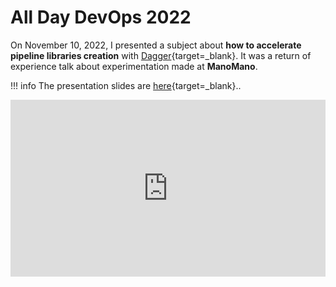 # All Day DevOps 2022

<style>
.video-responsive {
overflow:hidden;
padding-bottom:56.25%;
position:relative;
height:0;
}

.video-responsive iframe {
left:0;
top:0;
height:100%;
width:100%;
position:absolute;
}
</style>

On November 10, 2022, I presented a subject about **how to accelerate pipeline libraries creation** with [Dagger](https://dagger.io/){target=_blank}. It was a return of experience talk about experimentation made at **ManoMano**.

!!! info
    The presentation slides are [here](https://angegar.github.io/dagger/README.html){target=_blank}..

<div class="video-responsive">
<iframe src="https://www.youtube.com/embed/DvjgxwBRHFQ" title="YouTube video player" frameborder="0" allow="accelerometer; autoplay; clipboard-write; encrypted-media; gyroscope; picture-in-picture; web-share" allowfullscreen></iframe>
<p>Thursday 10, November 2022</p>
</div>
